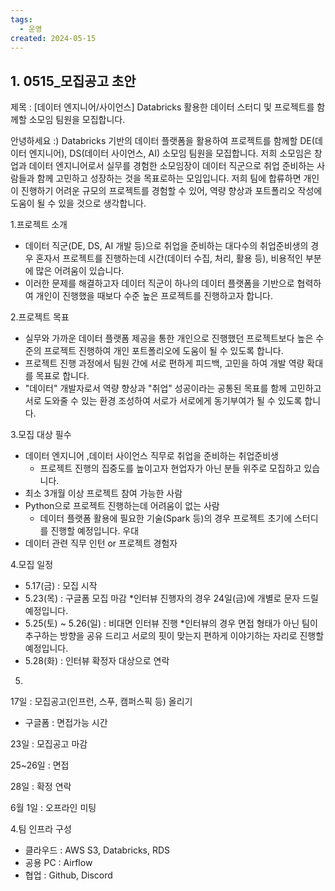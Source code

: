 ```yaml
---
tags:
  - 운영
created: 2024-05-15
---
```



## 1. 0515_모집공고 초안

제목 : [데이터 엔지니어/사이언스] Databricks 활용한 데이터 스터디 및 프로젝트를 함께할 소모임 팀원을 모집합니다.

안녕하세요 :)
Databricks 기반의 데이터 플랫폼을 활용하여 프로젝트를 함께할 DE(데이터 엔지니어), DS(데이터 사이언스, AI) 소모임 팀원을 모집합니다.
저희 소모임은 창업과 데이터 엔지니어로서 실무를 경험한 소모임장이 데이터 직군으로 취업 준비하는 사람들과 함께 고민하고 성장하는 것을 목표로하는 모임입니다. 저희 팀에 합류하면 개인이 진행하기 어려운 규모의 프로젝트를 경험할 수 있어, 역량 향상과 포트폴리오 작성에 도움이 될 수 있을 것으로 생각합니다.


1.프로젝트 소개

- 데이터 직군(DE, DS, AI 개발 등)으로 취업을 준비하는 대다수의 취업준비생의 경우 혼자서 프로젝트를 진행하는데 시간(데이터 수집, 처리, 활용 등), 비용적인 부분에 많은 어려움이 있습니다.
- 이러한 문제를 해결하고자 데이터 직군이 하나의 데이터 플랫폼을 기반으로 협력하여 개인이 진행했을 때보다 수준 높은 프로젝트를 진행하고자 합니다.


2.프로젝트 목표
- 실무와 가까운 데이터 플랫폼 제공을 통한 개인으로 진행했던 프로젝트보다 높은 수준의 프로젝트 진행하여 개인 포트폴리오에 도움이 될 수 있도록 합니다.
- 프로젝트 진행 과정에서 팀원 간에 서로 편하게 피드백, 고민을 하여 개발 역량 확대를 목표로 합니다.
- "데이터" 개발자로서 역량 향상과 "취업" 성공이라는 공통된 목표를 함께 고민하고 서로 도와줄 수 있는 환경 조성하여 서로가 서로에게 동기부여가 될 수 있도록 합니다.


3.모집 대상
필수
- 데이터 엔지니어 ,데이터 사이언스 직무로 취업을 준비하는 취업준비생
	- 프로젝트 진행의 집중도를 높이고자 현업자가 아닌 분들 위주로 모집하고 있습니다.
- 최소 3개월 이상 프로젝트 참여 가능한 사람
- Python으로 프로젝트 진행하는데 어려움이 없는 사람
	- 데이터 플랫폼 활용에 필요한 기술(Spark 등)의 경우 프로젝트 초기에 스터디를 진행할 예정입니다.
우대
- 데이터 관련 직무 인턴 or 프로젝트 경험자


4.모집 일정
- 5.17(금) : 모집 시작
- 5.23(목) : 구글폼 모집 마감
	*인터뷰 진행자의 경우 24일(금)에 개별로 문자 드릴 예정입니다.
- 5.25(토) ~ 5.26(일) : 비대면 인터뷰 진행
	*인터뷰의 경우 면접 형태가 아닌 팀이 추구하는 방향을 공유 드리고 서로의 핏이 맞는지 편하게 이야기하는 자리로 진행할 예정입니다.
- 5.28(화) : 인터뷰 확정자 대상으로 연락

5.




17일 : 모집공고(인프런, 스푸, 캠퍼스픽 등) 올리기
- 구글폼 : 면접가능 시간

23일 : 모집공고 마감 

25~26일 : 면접

28일 : 확정 연락

6월 1일 : 오프라인 미팅



4.팀 인프라 구성

- 클라우드 : AWS S3, Databricks, RDS
- 공용 PC : Airflow
- 협업 : Github, Discord















